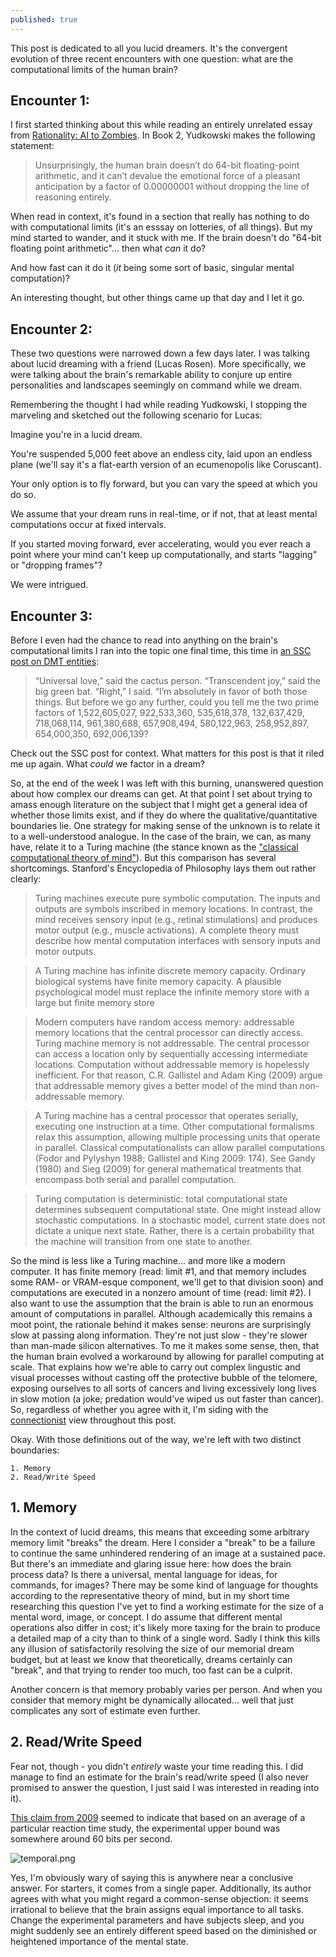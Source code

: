 ```yaml
---
published: true
---
```

This post is dedicated to all you lucid dreamers. It's the convergent evolution of three recent encounters with one question: what are the computational limits of the human brain?

## Encounter 1:

I first started thinking about this while reading an entirely unrelated essay from [Rationality: AI to Zombies](https://www.readthesequences.com/). In Book 2, Yudkowski makes the following statement:

> Unsurprisingly, the human brain doesn’t do 64-bit floating-point arithmetic, and it can’t devalue the emotional force of a pleasant anticipation by a factor of 0.00000001 without dropping the line of reasoning entirely.

When read in context, it's found in a section that really has nothing to do with computational limits (it's an esssay on lotteries, of all things). But my mind started to wander, and it stuck with me. If the brain doesn't do "64-bit floating point arithmetic"... then what _can_ it do?

And how fast can it do it (_it_ being some sort of basic, singular mental computation)?

An interesting thought, but other things came up that day and I let it go.

## Encounter 2:

These two questions were narrowed down a few days later. I was talking about lucid dreaming with a friend (Lucas Rosen). More specifically, we were talking about the brain's remarkable ability to conjure up entire personalities and landscapes seemingly on command while we dream. 

Remembering the thought I had while reading Yudkowski, I stopping the marveling and sketched out the following scenario for Lucas:

Imagine you're in a lucid dream.

You're suspended 5,000 feet above an endless city, laid upon an endless plane (we'll say it's a flat-earth version of an ecumenopolis like Coruscant).

Your only option is to fly forward, but you can vary the speed at which you do so.

We assume that your dream runs in real-time, or if not, that at least mental computations occur at fixed intervals.

If you started moving forward, ever accelerating, would you ever reach a point where your mind can't keep up computationally, and starts "lagging" or "dropping frames"?

We were intrigued.

## Encounter 3:

Before I even had the chance to read into anything on the brain's computational limits I ran into the topic one final time, this time in [an SSC post on DMT entities](http://slatestarcodex.com/2015/04/21/universal-love-said-the-cactus-person/):

> “Universal love,” said the cactus person.
“Transcendent joy,” said the big green bat.
“Right,” I said. “I’m absolutely in favor of both those things. But before we go any further, could you tell me the two prime factors of 1,522,605,027, 922,533,360, 535,618,378, 132,637,429, 718,068,114, 961,380,688, 657,908,494, 580,122,963, 258,952,897, 654,000,350, 692,006,139?

Check out the SSC post for context. What matters for this post is that it riled me up again. What _could_ we factor in a dream?

So, at the end of the week I was left with this burning, unanswered question about how complex our dreams can get. At that point I set about trying to amass enough literature on the subject that I might get a general idea of whether those limits exist, and if they do where the qualitative/quantitative boundaries lie. One strategy for making sense of the unknown is to relate it to a well-understood analogue. In the case of the brain, we can, as many have, relate it to a Turing machine (the stance known as the ["classical computational theory of mind"](http://www.iep.utm.edu/compmind/#SH1a)). But this comparison has several shortcomings. Stanford's Encyclopedia of Philosophy lays them out rather clearly:

> Turing machines execute pure symbolic computation. The inputs and outputs are symbols inscribed in memory locations. In contrast, the mind receives sensory input (e.g., retinal stimulations) and produces motor output (e.g., muscle activations). A complete theory must describe how mental computation interfaces with sensory inputs and motor outputs.

> A Turing machine has infinite discrete memory capacity. Ordinary biological systems have finite memory capacity. A plausible psychological model must replace the infinite memory store with a large but finite memory store

> Modern computers have random access memory: addressable memory locations that the central processor can directly access. Turing machine memory is not addressable. The central processor can access a location only by sequentially accessing intermediate locations. Computation without addressable memory is hopelessly inefficient. For that reason, C.R. Gallistel and Adam King (2009) argue that addressable memory gives a better model of the mind than non-addressable memory.

> A Turing machine has a central processor that operates serially, executing one instruction at a time. Other computational formalisms relax this assumption, allowing multiple processing units that operate in parallel. Classical computationalists can allow parallel computations (Fodor and Pylyshyn 1988; Gallistel and King 2009: 174). See Gandy (1980) and Sieg (2009) for general mathematical treatments that encompass both serial and parallel computation.

> Turing computation is deterministic: total computational state determines subsequent computational state. One might instead allow stochastic computations. In a stochastic model, current state does not dictate a unique next state. Rather, there is a certain probability that the machine will transition from one state to another.

So the mind is less like a Turing machine... and more like a modern computer. It has finite memory (read: limit #1, and that memory includes some RAM- or VRAM-esque component, we'll get to that division soon) and computations are executed in a nonzero amount of time (read: limit #2). I also want to use the assumption that the brain is able to run an enormous amount of computations in parallel. Although academically this remains a moot point, the rationale behind it makes sense: neurons are surprisingly slow at passing along information. They're not just slow - they're slower than man-made silicon alternatives. To me it makes some sense, then, that the human brain evolved a workaround by allowing for parallel computing at scale. That explains how we're able to carry out complex lingustic and visual processes without casting off the protective bubble of the telomere, exposing ourselves to all sorts of cancers and living excessively long lives in slow motion (a joke; predation would've wiped us out faster than cancer). So, regardless of whether you agree with it, I'm siding with the [connectionist](https://en.wikipedia.org/wiki/Connectionism) view throughout this post.

Okay. With those definitions out of the way, we're left with two distinct boundaries:

	1. Memory
    2. Read/Write Speed

## 1. Memory
In the context of lucid dreams, this means that exceeding some arbitrary memory limit "breaks" the dream. Here I consider a "break" to be a failure to continue the same unhindered rendering of an image at a sustained pace. But there's an immediate and glaring issue here: how does the brain process data? Is there a universal, mental language for ideas, for commands, for images? There may be some kind of language for thoughts according to the representative theory of mind, but in my short time researching this question I've yet to find a working estimate for the size of a mental word, image, or concept. I do assume that different mental operations also differ in cost; it's likely more taxing for the brain to produce a detailed map of a city than to think of a single word. Sadly I think this kills any illusion of satisfactorily resolving the size of our memorial dream budget, but at least we know that theoretically, dreams certainly can "break", and that trying to render too much, too fast can be a culprit.

Another concern is that memory probably varies per person. And when you consider that memory might be dynamically allocated... well that just complicates any sort of estimate even further.

## 2. Read/Write Speed
Fear not, though - you didn't _entirely_ waste your time reading this. I did manage to find an estimate for the brain's read/write speed (I also never promised to answer the question, I just said I was interested in reading into it). 

[This claim from 2009](https://www.technologyreview.com/s/415041/new-measure-of-human-brain-processing-speed/) seemed to indicate that based on an average of a particular reaction time study, the experimental upper bound was somewhere around 60 bits per second.

![temporal.png]({{site.baseurl}}/images/temporal.png)

Yes, I'm obviously wary of saying this is anywhere near a conclusive answer. For starters, it comes from a single paper. Additionally, its author agrees with what you might regard a common-sense objection: it seems irrational to believe that the brain assigns equal importance to all tasks. Change the experimental parameters and have subjects sleep, and you might suddenly see an entirely different speed based on the diminished or heightened importance of the mental state.
